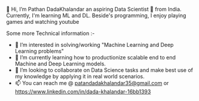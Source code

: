 
👋 Hi, I’m Pathan DadaKhalandar an aspiring Data Scientist 🚀 from India. Currently, I'm learning ML and DL. Beside's programming, I enjoy playing games and watching youtube

Some more Technical information :- 
- 👀 I’m interested in solving/working "Machine Learning and Deep Learning problems"
- 🌱 I’m currently learning how to productionize scalable end to end Machine and Deep Learning models. 
- 💞️ I’m looking to collaborate on Data Science tasks and make best use of my knowledge by applying it in real world scenarios.
- 📫 You can reach me @ patandadakhalandar35@gmail.com or https://www.linkedin.com/in/dada-khalandar-16bb1393

<!---
pathan33/pathan33 is a ✨ special ✨ repository because its `README.md` (this file) appears on your GitHub profile.
You can click the Preview link to take a look at your changes.
--->
